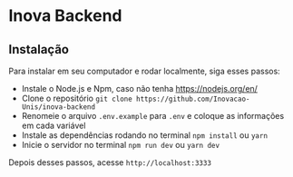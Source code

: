 # Inova Backend

## Instalação

Para instalar em seu computador e rodar localmente, siga esses passos:

- Instale o Node.js e Npm, caso não tenha https://nodejs.org/en/
- Clone o repositório `git clone https://github.com/Inovacao-Unis/inova-backend`
- Renomeie o arquivo `.env.example` para `.env` e coloque as informações em cada variável
- Instale as dependências rodando no terminal `npm install` ou `yarn`
- Inicie o servidor no terminal `npm run dev` ou `yarn dev`

Depois desses passos, acesse `http://localhost:3333`
